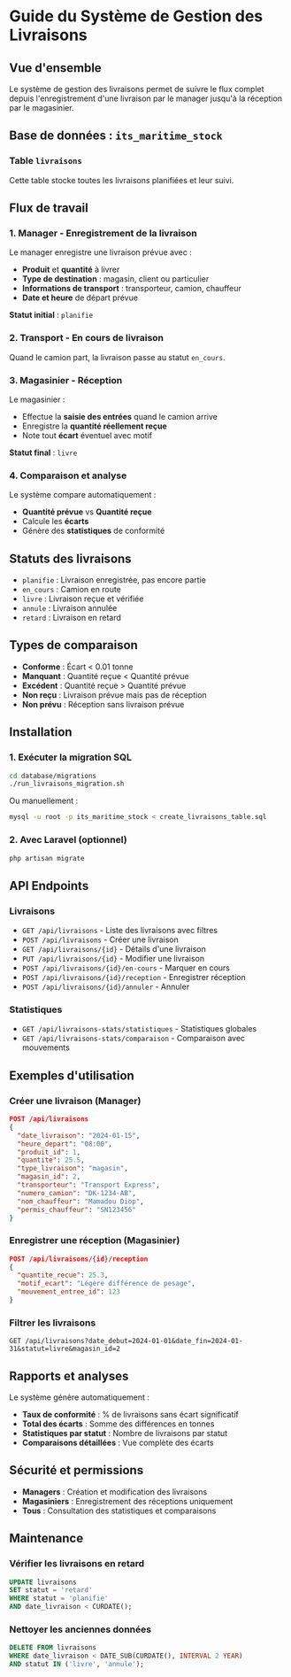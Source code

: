 # Guide du Système de Gestion des Livraisons

## Vue d'ensemble

Le système de gestion des livraisons permet de suivre le flux complet depuis l'enregistrement d'une livraison par le manager jusqu'à la réception par le magasinier.

## Base de données : `its_maritime_stock`

### Table `livraisons`

Cette table stocke toutes les livraisons planifiées et leur suivi.

## Flux de travail

### 1. Manager - Enregistrement de la livraison

Le manager enregistre une livraison prévue avec :
- **Produit** et **quantité** à livrer
- **Type de destination** : magasin, client ou particulier
- **Informations de transport** : transporteur, camion, chauffeur
- **Date et heure** de départ prévue

**Statut initial** : `planifie`

### 2. Transport - En cours de livraison

Quand le camion part, la livraison passe au statut `en_cours`.

### 3. Magasinier - Réception

Le magasinier :
- Effectue la **saisie des entrées** quand le camion arrive
- Enregistre la **quantité réellement reçue**
- Note tout **écart** éventuel avec motif

**Statut final** : `livre`

### 4. Comparaison et analyse

Le système compare automatiquement :
- **Quantité prévue** vs **Quantité reçue**
- Calcule les **écarts**
- Génère des **statistiques** de conformité

## Statuts des livraisons

- `planifie` : Livraison enregistrée, pas encore partie
- `en_cours` : Camion en route
- `livre` : Livraison reçue et vérifiée
- `annule` : Livraison annulée
- `retard` : Livraison en retard

## Types de comparaison

- **Conforme** : Écart < 0.01 tonne
- **Manquant** : Quantité reçue < Quantité prévue
- **Excédent** : Quantité reçue > Quantité prévue
- **Non reçu** : Livraison prévue mais pas de réception
- **Non prévu** : Réception sans livraison prévue

## Installation

### 1. Exécuter la migration SQL

```bash
cd database/migrations
./run_livraisons_migration.sh
```

Ou manuellement :
```bash
mysql -u root -p its_maritime_stock < create_livraisons_table.sql
```

### 2. Avec Laravel (optionnel)

```bash
php artisan migrate
```

## API Endpoints

### Livraisons

- `GET /api/livraisons` - Liste des livraisons avec filtres
- `POST /api/livraisons` - Créer une livraison
- `GET /api/livraisons/{id}` - Détails d'une livraison
- `PUT /api/livraisons/{id}` - Modifier une livraison
- `POST /api/livraisons/{id}/en-cours` - Marquer en cours
- `POST /api/livraisons/{id}/reception` - Enregistrer réception
- `POST /api/livraisons/{id}/annuler` - Annuler

### Statistiques

- `GET /api/livraisons-stats/statistiques` - Statistiques globales
- `GET /api/livraisons-stats/comparaison` - Comparaison avec mouvements

## Exemples d'utilisation

### Créer une livraison (Manager)

```json
POST /api/livraisons
{
  "date_livraison": "2024-01-15",
  "heure_depart": "08:00",
  "produit_id": 1,
  "quantite": 25.5,
  "type_livraison": "magasin",
  "magasin_id": 2,
  "transporteur": "Transport Express",
  "numero_camion": "DK-1234-AB",
  "nom_chauffeur": "Mamadou Diop",
  "permis_chauffeur": "SN123456"
}
```

### Enregistrer une réception (Magasinier)

```json
POST /api/livraisons/{id}/reception
{
  "quantite_recue": 25.3,
  "motif_ecart": "Légère différence de pesage",
  "mouvement_entree_id": 123
}
```

### Filtrer les livraisons

```
GET /api/livraisons?date_debut=2024-01-01&date_fin=2024-01-31&statut=livre&magasin_id=2
```

## Rapports et analyses

Le système génère automatiquement :
- **Taux de conformité** : % de livraisons sans écart significatif
- **Total des écarts** : Somme des différences en tonnes
- **Statistiques par statut** : Nombre de livraisons par statut
- **Comparaisons détaillées** : Vue complète des écarts

## Sécurité et permissions

- **Managers** : Création et modification des livraisons
- **Magasiniers** : Enregistrement des réceptions uniquement
- **Tous** : Consultation des statistiques et comparaisons

## Maintenance

### Vérifier les livraisons en retard

```sql
UPDATE livraisons 
SET statut = 'retard' 
WHERE statut = 'planifie' 
AND date_livraison < CURDATE();
```

### Nettoyer les anciennes données

```sql
DELETE FROM livraisons 
WHERE date_livraison < DATE_SUB(CURDATE(), INTERVAL 2 YEAR)
AND statut IN ('livre', 'annule');
```